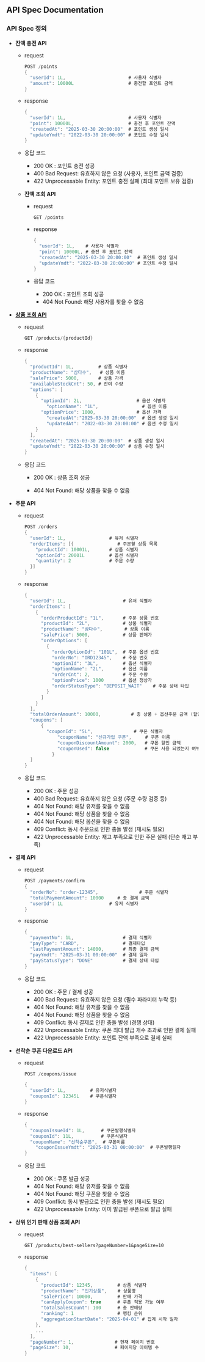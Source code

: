 ## API Spec Documentation

### API Spec 정의

- **잔액 충전 API**

    - request

      ``` kotlin
      POST /points
      {
        "userId": 1L,                       # 사용자 식별자
        "amount": 10000L                    # 충전할 포인트 금액
      }
      ```

    - response

      ``` kotlin
      {
        "userId": 1L,                       # 사용자 식별자
        "point": 10000L,                    # 충전 후 포인트 잔액
        "createdAt": "2025-03-30 20:00:00"  # 포인트 생성 일시 
        "updateYmdt": "2022-03-30 20:00:00" # 포인트 수정 일시
      }
      ```

    - 응답 코드

        - 200 OK : 포인트 충전 성공
        - 400 Bad Request: 유효하지 않은 요청 (사용자, 포인트 금액 검증)
        - 422 Unprocessable Entity: 포인트 충전 실패 (최대 포인트 보유 검증)

    - **잔액 조회 API**

        - request

          ``` kotlin
          GET /points
          ```

        - response

          ``` kotlin
          {
            "userId": 1L,    # 사용자 식별자
            "point": 10000L, # 충전 후 포인트 잔액
            "createdAt": "2025-03-30 20:00:00"  # 포인트 생성 일시 
            "updateYmdt": "2022-03-30 20:00:00" # 포인트 수정 일시
          } 		
          ```

        - 응답 코드

            - 200 OK : 포인트 조회 성공
            - 404 Not Found: 해당 사용자를 찾을 수 없음

- <u>**상품 조회 API**</u>

    - request

      ``` kotlin
      GET /products/{productId}
      ```

    - response

      ``` kotlin
      {
        "productId": 1L,         # 상품 식별자
        "productName": "삼다수",   # 상품 이름
        "salePrice": 5000,       # 상품 가격
        "availableStockCnt": 50, # 잔여 수량
        "options": [
          {
            "optionId": 2L,                    # 옵션 식별자 
              "optionName": "1L",                # 옵션 이름
            "optionPrice": 1000,               # 옵션 가격
              "createdAt":"2025-03-30 20:00:00"  # 옵션 생성 일시 
              "updatedAt": "2022-03-30 20:00:00" # 옵션 수정 일시
          }
        ],
        "createdAt": "2025-03-30 20:00:00"  # 상품 생성 일시 
        "updateYmdt": "2022-03-30 20:00:00" # 상품 수정 일시
      }
      ```

    - 응답 코드

        - 200 OK : 상품 조회 성공

        - 404 Not Found: 해당 상품을 찾을 수 없음

- **주문 API**

    - request

      ``` kotlin
      POST /orders
      {
        "userId": 1L,                # 유저 식별자
        "orderItems": [{                # 주문할 상품 목록
          "productId": 10001L,       # 상품 식별자
          "optionId": 20001L         # 옵션 식별자
          "quantity": 2              # 주문 수량
        }]
      }
      ```

    - response

      ``` kotlin
      {
        "userId": 1L,                     # 유저 식별자
        "orderItems": [
          {
            "orderProductId": "1L",       # 주문 상품 번호
            "productId": "2L",            # 상품 식별자
            "productName": "삼다수",        # 상품 이름
            "salePrice": 5000,            # 상품 판매가
            "orderOptions": [
              {
                "orderOptionId": "101L",  # 주문 옵션 번호
                "orderNo": "ORD12345",    # 주문 번호
                "optionId": "3L",         # 옵션 식별자
                "optionName": "2L",       # 옵션 이름
                "orderCnt": 2,            # 주문 수량
                "optionPrice": 1000       # 옵션 정상가
                "orderStatusType": "DEPOSIT_WAIT"    # 주문 상태 타입
              }
            ]
          }
        ],
        "totalOrderAmount": 10000,           # 총 상품 + 옵션주문 금액 (할인제외)
        "coupons": [
            { 
              "couponId": "5L",               # 쿠폰 식별자
                  "couponName": "신규가입 쿠폰",     # 쿠폰 이름
                  "couponDiscountAmount": 2000,   # 쿠폰 할인 금액
                  "couponUsed": false             # 쿠폰 사용 되었는지 여부
                }
        ]
      }
      ```

    - 응답 코드

        - 200 OK : 주문 성공
        - 400 Bad Request: 유효하지 않은 요청 (주문 수량 검증 등)
        - 404 Not Found: 해당 유저를 찾을 수 없음
        - 404 Not Found: 해당 상품을 찾을 수 없음
        - 404 Not Found: 해당 옵션을 찾을 수 없음
        - 409 Conflict: 동시 주문으로 인한 충돌 발생 (재시도 필요)
        - 422 Unprocessable Entity: 재고 부족으로 인한 주문 실패 (단순 재고 부족)

- **결제 API**

    - request

      ``` kotlin
      POST /payments/confirm
      {
        "orderNo": "order-12345",               # 주문 식별자
        "totalPaymentAmount": 10000     # 총 결제 금액
        "userId": 1L                 # 유저 식별자
      }
      ```

    - response

      ``` kotlin
      {
        "paymentNo": 1L,                  # 결제 식별자
        "payType": "CARD",                # 결제타입
        "lastPaymentAmount": 14000,       # 최종 결제 금액
        "payYmdt": "2025-03-31 00:00:00"  # 결제 일자
        "payStatusType": "DONE"           # 결제 상태 타입
      }
      ```

    - 응답 코드

        - 200 OK : 주문 / 결제 성공
        - 400 Bad Request: 유효하지 않은 요청 (필수 파라미터 누락 등)
        - 404 Not Found: 해당 유저를 찾을 수 없음
        - 404 Not Found: 해당 상품을 찾을 수 없음
        - 409 Conflict: 동시 결제로 인한 충돌 발생 (경쟁 상태)
        - 422 Unprocessable Entity: 쿠폰 최대 발급 개수 초과로 인한 결제 실패
        - 422 Unprocessable Entity: 포인트 잔액 부족으로 결제 실패

- **선착순 쿠폰 다운로드 API**

    - request

      ``` kotlin
      POST /coupons/issue
      
      {
        "userId": 1L,         # 유저식별자
        "couponId": 12345L    # 쿠폰식별자
      }
      ```

    - response

      ``` kotlin
      {
        "couponIssueId": 1L,      # 쿠폰발행식별자
        "couponId": 11L,          # 쿠폰식별자
        "couponName": "선착순쿠폰",  # 쿠폰이름
          "couponIssueYmdt": "2025-03-31 00:00:00"  # 쿠폰발행일자
      }
      ```

    - 응답 코드

        - 200 OK : 쿠폰 발급 성공
        - 404 Not Found: 해당 유저를 찾을 수 없음
        - 404 Not Found: 해당 쿠폰을 찾을 수 없음
        - 409 Conflict: 동시 발급으로 인한 충돌 발생 (재시도 필요)
        - 422 Unprocessable Entity: 이미 발급된 쿠폰으로 발급 실패

- **상위 인기 판매 상품 조회 API**

    - request

      ```
      GET /products/best-sellers?pageNumber=1&pageSize=10
      ```

    - response

      ``` kotlin
      {
        "items": [
          {
            "productId": 12345,         # 상품 식별자
            "productName": "인기상품",    # 상품명 
            "salePrice": 10000,         # 판매 가격
            "canApplyCoupon": true      # 쿠폰 적용 가능 여부
            "totalSalesCount": 100      # 총 판매량
            "ranking": 1                # 랭킹 순위
            "aggregationStartDate": "2025-04-01" # 집계 시작 일자
          },
          ...
        ],
        "pageNumber": 1,               # 현재 페이지 번호
        "pageSize": 10,                # 페이지당 아이템 수
      }
      ```


